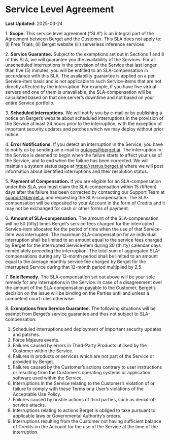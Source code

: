 # Service Level Agreement

**Last Updated:** 2025-03-24

1\. **Scope.** This service level agreement (“SLA”) is an integral part of the Agreement between Berget and the Customer. This SLA does not apply to: (i) Free Trials; (ii) Berget website (iii) serverless inference services

2\. **Service Guarantee.** Subject to the exemptions set out in Sections 1 and 8 of this SLA, we will guarantee you the availability of the Services. For all unscheduled interruptions in the provision of the Service that last longer than five (5) minutes, you will be entitled to an SLA-compensation in accordance with this SLA. The availability guarantee is applied on a per Service-item basis and is not applicable to such Service-items that are not directly affected by the interruption. For example, if you have five virtual servers and one of them is unavailable, the SLA-compensation will be calculated based on that one server’s downtime and not based on your entire Service portfolio.

3\. **Scheduled Interruptions.** We will notify you by e-mail or by publishing a notice on Berget’s website about scheduled interruptions in the provision of the Service at least 24 hours prior to the interruption, with the exception of important security updates and patches which we may deploy without prior notice.

4\. **Error Notifications.** If you detect an interruption in the Service, you have to notify us by sending an e-mail to outages@berget.ai. The interruption in the Service is deemed to begin when the failure starts to affect your use of the Service, and to end when the failure has been corrected. We will maintain a system status page at https://status.berget.ai where we will post information about identified interruptions and their resolution status.

5\. **Payment of Compensation.** If you are eligible for an SLA-compensation under this SLA, you must claim the SLA-compensation within 15 (fifteen) days after the failure has been corrected by contacting our Support Team at support@berget.ai and requesting the SLA-compensation. The SLA-compensation will be deposited to your Account in the form of Credits and it may not be exchanged for cash or other forms of payment.

6\. **Amount of SLA-compensation.** The amount of the SLA-compensation will be 50 (fifty) times Berget’s service fees charged for the interrupted Service-item allocated for the period of time when the use of that Service-item was interrupted. The maximum SLA-compensation for an individual interruption shall be limited to an amount equal to the service fees charged by Berget for the interrupted Service-item during 30 (thirty) calendar days immediately preceding the interruption. The total sum of aggregated SLA-compensations during any 12-month period shall be limited to an amount equal to the average monthly service fee charged by Berget for the interrupted Service during that 12-month period multiplied by 2,5.

7\. **Sole Remedy.** The SLA-compensation set out above will be your sole remedy for any interruptions in the Service. In case of a disagreement over the amount of the SLA-compensation payable to the Customer, Berget’s decision on the issue will be binding on the Parties until and unless a competent court rules otherwise.

8\. **Exemptions from Service Guarantee.** The following situations will be exempt from Berget’s service guarantee and thus not subject to SLA-compensation:

1. Scheduled interruptions and deployment of important security updates and patches.  
2. Force Majeure events.  
3. Failures caused by errors in Third-Party Products utilised by the Customer within the Service.  
4. Failures in products or services which are not part of the Service or provided by Berget.  
5. Failures caused by the Customer’s actions contrary to user instructions or resulting from the Customer’s operating systems or application software used within the Service.  
6. Interruptions in the Service relating to the Customer’s violation of or failure to comply with these Terms or a User’s violations of the Acceptable Use Policy.  
7. Failures caused by hostile actions of third parties, such as denial-of-service attacks.  
8. Interruptions relating to actions Berget is obliged to take pursuant to applicable laws or Governmental Authority’s orders.  
9. Interruptions resulting from the Customer not having sufficient balance of Credits on the Account for the use of the Service at the time of the interruption.

